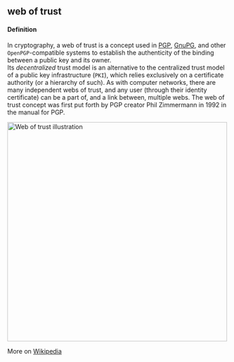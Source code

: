 ## web of trust

<h4>Definition</h4><p>In cryptography, a web of trust is a concept used in <a href="PGP">PGP</a>, <a href="gnu-privacy-guard">GnuPG</a>, and other <code>OpenPGP</code>-compatible systems to establish the authenticity of the binding between a public key and its owner.<br>Its <em>decentralized</em> trust model is an alternative to the centralized trust model of a public key infrastructure (<code>PKI</code>), which relies exclusively on a certificate authority (or a hierarchy of such). As with computer networks, there are many independent webs of trust, and any user (through their identity certificate) can be a part of, and a link between, multiple webs. The web of trust concept was first put forth by PGP creator Phil Zimmermann in 1992 in the manual for PGP.</p><img src="https://github.com/WebOfTrust/keri/raw/main/images/web-of-trust.png" alt="Web of trust illustration" border="0" width="500" /><p>More on <a href="https://en.wikipedia.org/wiki/Web_of_trust">Wikipedia</a></p>

